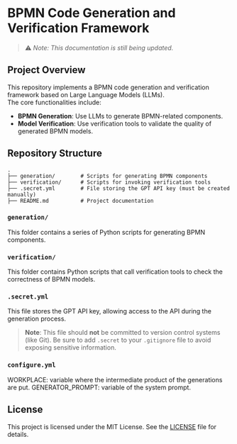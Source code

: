 # BPMN Code Generation and Verification Framework

> ⚠️ *Note: This documentation is still being updated.*

## Project Overview
This repository implements a BPMN code generation and verification framework based on Large Language Models (LLMs).  
The core functionalities include:
- **BPMN Generation**: Use LLMs to generate BPMN-related components.
- **Model Verification**: Use verification tools to validate the quality of generated BPMN models.

## Repository Structure
```
.
├── generation/        # Scripts for generating BPMN components
├── verification/      # Scripts for invoking verification tools
├── .secret.yml        # File storing the GPT API key (must be created manually)
├── README.md          # Project documentation
```

### `generation/`
This folder contains a series of Python scripts for generating BPMN components.

### `verification/`
This folder contains Python scripts that call verification tools to check the correctness of BPMN models.

### `.secret.yml`
This file stores the GPT API key, allowing access to the API during the generation process.  
> **Note**: This file should **not** be committed to version control systems (like Git). Be sure to add `.secret` to your `.gitignore` file to avoid exposing sensitive information.

### `configure.yml`
WORKPLACE: variable where the intermediate product of the generations are put. GENERATOR_PROMPT: variable of the system prompt.

## License
This project is licensed under the MIT License. See the [LICENSE](LICENSE) file for details.

